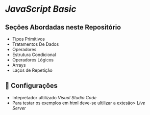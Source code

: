 # _JavaScript Basic_

## Seções Abordadas neste Repositório

* Tipos Primitivos
* Tratamentos De Dados
* Operadores
* Estrutura Condicional
* Operadores Lógicos
* Arrays
* Laços de Repetição

## 🚀 Configurações

* Intepretador ultilizado _Visual Studio Code_
* Para testar os exemplos em html deve-se ultilizar a extesão> _Live Server_